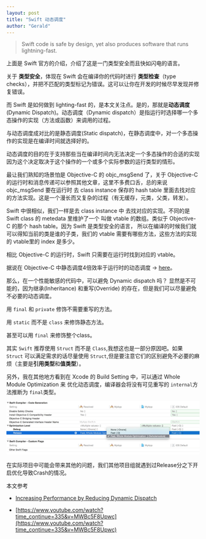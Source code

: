 ```yaml
---
layout: post
title: "Swift 动态调度"
author: "Gerald"
---
```


> Swift code is safe by design, yet also produces software that runs lightning-fast.



上面是 Swift 官方的介绍，介绍了这是一门类型安全而且快如闪电的语言。

关于 **类型安全**，体现在 Swift 会在编译你的代码时进行 **类型检查**（type checks），并把不匹配的类型标记为错误。这可以让你在开发的时候尽早发现并修复错误。
<!--more-->
而 Swift 是如何做到 lighting-fast 的，是本文关注点。是的，那就是**动态调度** (Dynamic Dispatch)。动态调度（Dynamic dispatch）是指运行时选择哪一个多态操作的实现（方法或函数）来调用的过程。    

与动态调度成对比的是静态调度(Static dispatch)，在静态调度中，对一个多态操作的实现是在编译时间就选择好的。

动态调度的目的在于支持那些当在编译时间内无法决定一个多态操作的合适的实现因为这个决定取决于这个操作的一个或多个实际参数的运行类型的情形。

最让我们熟知的场景怕是 Objective-C 的 objc_msgSend 了，关于 Objective-C 的运行时和消息传递可以参照其他文章，这里不多费口舌，总的来说 objc_msgSend 要在运行时 去 class instance 保存的 hash table 里面去找对应的方法实现。这是一个漫长而又复杂的过程（有无缓存，元类，父类，转发）。

Swift 中很相似，我们一样是去 class instance 中 去找对应的实现。不同的是 Swift class 的 metedata 里维护了一个 叫做 vtable 的数组。类似于 Objective-C 的那个 hash table。因为 Swift 是类型安全的语言， 所以在编译的时候我们就可以得知当前的类是谁的子类，我们的 vtable 需要有哪些方法，这些方法的实现的 vtable里的 index 是多少。

相比 Objective-C 的运行时，Swift 只需要在运行时找到对应的 vtable。

据说在 Objective-C 中静态调度4倍效率于运行时的动态调度 -> [here](https://stackoverflow.com/questions/37806982/difference-between-static-function-and-singleton-class-in-swift)。

那么，在一个性能敏感的代码中，可以避免 Dynamic dispatch 吗？ 显然是不可能的，因为继承(Inheritance) 和重写(Override) 的存在，但是我们可以尽量避免不必要的动态调度。

用 `final` 和 `private` 修饰不需要重写的方法。

用 `static` 而不是 `class` 来修饰静态方法。

甚至可以用 `final` 来修饰整个class。

其实 `Swift` 推荐使用 `Struct` 而不是 `Class`,我想这也是一部分原因吧。如果 `Struct` 可以满足需求的话尽量使用 `Struct`,但是要注意它们的区别避免不必要的麻烦（主要是**引用类型**和**值类型**）。

另外，我在其他地方看到在 Xcode 的 Build Setting 中，可以通过 Whole Module Optimization 来 优化动态调度，编译器会将没有可见重写的 `internal`方法推断为 `final`类型。

![](/assets/Optimization.png)

在实际项目中可能会带来其他的问题，我们其他项目组就遇到过Release分之下开启优化导致Crash的情况。



本文参考

- [Increasing Performance by Reducing Dynamic Dispatch](https://developer.apple.com/swift/blog/?id=27)

- [https://www.youtube.com/watch?time_continue=335&v=MWBc5F8Upwc](https://www.youtube.com/watch?time_continue=335&v=MWBc5F8Upwc)

